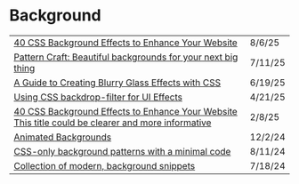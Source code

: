 # Background

|                                                                                                                                                                   |         |
| ----------------------------------------------------------------------------------------------------------------------------------------------------------------- | ------- |
| [40 CSS Background Effects to Enhance Your Website](https://prismic.io/blog/css-background-effects?ref=dailydev)                                                  | 8/6/25  |
| [Pattern Craft: Beautiful backgrounds for your next big thing](https://patterncraft.fun/)                                                                         | 7/11/25 |
| [A Guide to Creating Blurry Glass Effects with CSS](https://app.daily.dev/posts/a-guide-to-creating-blurry-glass-effects-with-css-okey9efoo)                      | 6/19/25 |
| [Using CSS backdrop-filter for UI Effects](https://app.daily.dev/posts/using-css-backdrop-filter-for-ui-effects-ytnxwi0lg)                                        | 4/21/25 |
| [40 CSS Background Effects to Enhance Your Website This title could be clearer and more informative](https://prismic.io/blog/css-background-effects?ref=dailydev) | 2/8/25  |
| [Animated Backgrounds](https://app.daily.dev/posts/animated-backgrounds-3eutg5two)                                                                                | 12/2/24 |
| [CSS-only background patterns with a minimal code](https://app.daily.dev/posts/css-only-background-patterns-with-a-minimal-code-scl3216ya)                        | 8/11/24 |
| [Collection of modern, background snippets](https://bg.ibelick.com/)                                                                                              | 7/18/24 |
